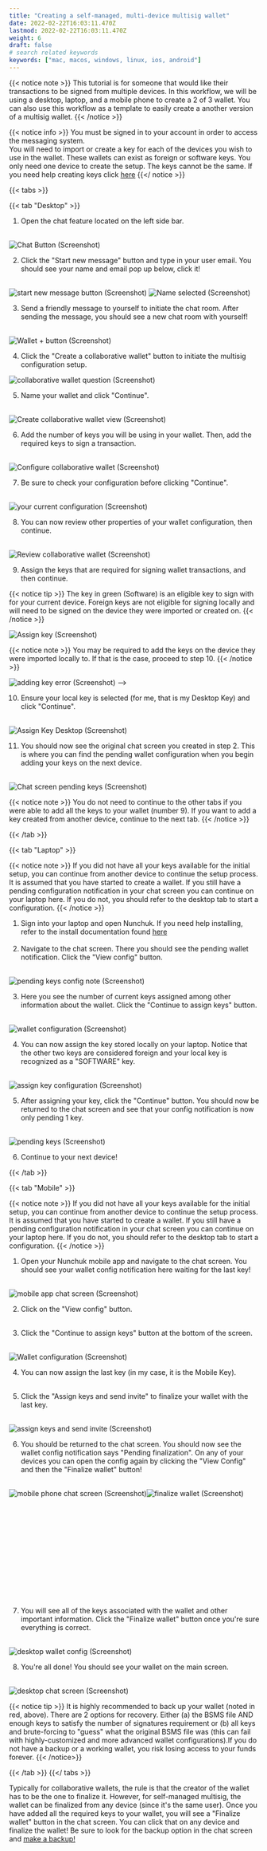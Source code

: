```yaml
---
title: "Creating a self-managed, multi-device multisig wallet"
date: 2022-02-22T16:03:11.470Z
lastmod: 2022-02-22T16:03:11.470Z
weight: 6
draft: false
# search related keywords
keywords: ["mac, macos, windows, linux, ios, android"]
---
```


{{< notice note >}}
This tutorial is for someone that would like their transactions to be signed from multiple devices. In this workflow, we will be using a desktop, laptop, and a mobile phone to create a 2 of 3 wallet. You can also use this workflow as a template to easily create a another version of a multisig wallet.
{{< /notice >}}

{{< notice info >}}
You must be signed in to your account in order to access the messaging system. <br/>
You will need to import or create a key for each of the devices you wish to use in the wallet. These wallets can exist as foreign or software keys. You only need one device to create the setup. The keys cannot be the same. If you need help creating keys click <u>[here](/getting-started/createsoftwarekey/)</u>
{{</ notice >}}

{{< tabs >}}

  {{< tab "Desktop" >}}
  
1. Open the chat feature located on the left side bar. <br/><br/>
    
<img src = desktopChatButton.png
    alt = "Chat Button (Screenshot)"/>

2. Click the "Start new message" button and type in your user email. You should see your name and email pop up below, click it!<br/><br/>

<img src = desktopStartNewMessage.png
    alt = "start new message button (Screenshot)"/>
<img src = desktopNameSelected.png
    alt = "Name selected (Screenshot)"/>

3. Send a friendly message to yourself to initiate the chat room. After sending the message, you should see a new chat room with yourself!<br/><br/>

<img src = desktopJoinedChatRoom.png
    alt = "Wallet + button (Screenshot)"/>

4. Click the "Create a collaborative wallet" button to initiate the multisig configuration setup.<br/>

<img src = desktopCreateCollabWalletBttn.png
    alt = "collaborative wallet question (Screenshot)"/>

5. Name your wallet and click "Continue".<br/><br/>
    
<img src = desktopWalletName.png
    alt = "Create collaborative wallet view (Screenshot)"/>

6. Add the number of keys you will be using in your wallet. Then, add the required keys to sign a transaction.<br/><br/>

<img src = desktopWalletConfig.png
    alt = "Configure collaborative wallet (Screenshot)">

7. Be sure to check your configuration before clicking "Continue".<br/><br/>

<img src = desktopCurrentConfig.png
    alt = "your current configuration (Screenshot)">

8. You can now review other properties of your wallet configuration, then continue.<br/><br/>

<img src = desktopReviewWallet.png
    alt = "Review collaborative wallet (Screenshot)">

9. Assign the keys that are required for signing wallet transactions, and then continue.

{{< notice tip >}}
The key in green (Software) is an eligible key to sign with for your current device. Foreign keys are not eligible for signing locally and will need to be signed on the device they were imported or created on.
{{< /notice >}}

<img src = desktopAssignKeys.png
    alt = "Assign key (Screenshot)">



{{< notice note >}}
You may be required to add the keys on the device they were imported locally to. If that is the case, proceed to step 10.
{{< /notice >}}

<img src = desktopErrorAddingKeys.png
    alt = "adding key error (Screenshot)"> -->

10. Ensure your local key is selected (for me, that is my Desktop Key) and click "Continue".<br/><br/>

<img src = desktopSelectKey.png
    alt = "Assign Key Desktop (Screenshot)">

11. You should now see the original chat screen you created in step 2. This is where you can find the pending wallet configuration when you begin adding your keys on the next device.<br/><br/>

<img src = desktopConfigDone.png
    alt = "Chat screen pending keys (Screenshot)">

{{< notice note >}}
You do not need to continue to the other tabs if you were able to add all the keys to your wallet (number 9). If you want to add a key created from another device, continue to the next tab.
{{< /notice >}}

{{< /tab >}}

{{< tab "Laptop" >}}

{{< notice note >}}
If you did not have all your keys available for the initial setup, you can continue from another device to continue the setup process. It is assumed that you have started to create a wallet. If you still have a pending configuration notification in your chat screen you can continue on your laptop here. If you do not, you should refer to the desktop tab to start a configuration.
{{< /notice >}}

1. Sign into your laptop and open Nunchuk. If you need help installing, refer to the install documentation found <u> [here](/getting-started/createsoftwarekey/) </u>
<br/><br/>
2. Navigate to the chat screen. There you should see the pending wallet notification. Click the "View config" button.<br/><br/>

<img src = laptopConfigNote.png
    alt = "pending keys config note (Screenshot)">

3. Here you see the number of current keys assigned among other information about the wallet. Click the "Continue to assign keys" button.<br/><br/>

<img src = laptopWalletConfig.png
    alt = "wallet configuration (Screenshot)">

4. You can now assign the key stored locally on your laptop. Notice that the other two keys are considered foreign and your local key is recognized as a "SOFTWARE" key.<br/><br/>

<img src = laptopAssignKey.png
    alt = "assign key configuration (Screenshot)">

5. After assigning your key, click the "Continue" button. You should now be returned to the chat screen and see that your config notification is now only pending 1 key.<br/><br/>

<img src = laptopPendingKeys.png
    alt = "pending keys (Screenshot)">

6. Continue to your next device!

{{< /tab >}}

{{< tab "Mobile" >}}

{{< notice note >}}
If you did not have all your keys available for the initial setup, you can continue from another device to continue the setup process. It is assumed that you have started to create a wallet. If you still have a pending configuration notification in your chat screen you can continue on your laptop here. If you do not, you should refer to the desktop tab to start a configuration.
{{< /notice >}}

1. Open your Nunchuk mobile app and navigate to the chat screen. You should see your wallet config notification here waiting for the last key!<br/><br/>

<img src = mobileChatScreen.png
    alt = "mobile app chat screen (Screenshot)">

2. Click on the "View config" button.<br/><br/>

3. Click the "Continue to assign keys" button at the bottom of the screen.<br/><br/>

<img src = mobileContinueAssignKeys.png
    alt = "Wallet configuration (Screenshot)">

4. You can now assign the last key (in my case, it is the Mobile Key).<br/><br/>

5. Click the "Assign keys and send invite" to finalize your wallet with the last key.<br/><br/>

<img src = mobileAssignKeysSendInvite.png
    alt = "assign keys and send invite (Screenshot)">

6. You should be returned to the chat screen. You should now see the wallet config notification says "Pending finalization". On any of your devices you can open the config again by clicking the "View Config" and then the "Finalize wallet" button!<br/><br/>

<img src = mobileAllKeysAssigned.png
    alt = "mobile phone chat screen (Screenshot)"
    style = "float: left"/>

<img src = desktopFinalizeWallet.png
    alt = "finalize wallet (Screenshot)">
    <br/><br/><br/><br/><br/><br/><br/><br/><br/><br/><br/><br/><br/>


7. You will see all of the keys associated with the wallet and other important information. Click the "Finalize wallet" button once you're sure everything is correct.<br/><br/>

<img src = desktopFinalizeWalletConfig.png
    alt = "desktop wallet config (Screenshot)">

8. You're all done! You should see your wallet on the main screen.<br/><br/>

<img src = desktopCompletedMultiSig.png
    alt = "desktop chat screen (Screenshot)">

{{< notice tip >}}
It is highly recommended to back up your wallet (noted in red, above). There are 2 options for recovery. Either (a) the BSMS file AND enough keys to satisfy the number of signatures requirement or (b) all keys and brute-forcing to "guess" what the original BSMS file was (this can fail with highly-customized and more advanced wallet configurations).If you do not have a backup or a working wallet, you risk losing access to your funds forever.
{{< /notice>}}


{{< /tab >}}
{{</ tabs >}}


Typically for collaborative wallets, the rule is that the creator of the wallet has to be the one to finalize it. However, for self-managed multisig, the wallet can be finalized from any device (since it's the same user). Once you have added all the required keys to your wallet, you will see a "Finalize wallet" button in the chat screen. You can click that on any device and finalize the wallet! Be sure to look for the backup option in the chat screen and <u>make a backup!</u>